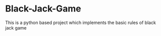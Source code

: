 # Black-Jack-Game
This is a python based project which implements the basic rules of black jack game

